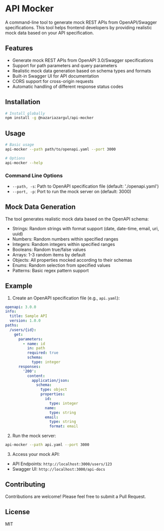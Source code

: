 # API Mocker

A command-line tool to generate mock REST APIs from OpenAPI/Swagger specifications. This tool helps frontend developers by providing realistic mock data based on your API specification.

## Features

- Generate mock REST APIs from OpenAPI 3.0/Swagger specifications
- Support for path parameters and query parameters
- Realistic mock data generation based on schema types and formats
- Built-in Swagger UI for API documentation
- CORS support for cross-origin requests
- Automatic handling of different response status codes

## Installation

```bash
# Install globally
npm install -g @nazariazargul/api-mocker
```

## Usage

```bash
# Basic usage
api-mocker --path path/to/openapi.yaml --port 3000

# Options
api-mocker --help
```

### Command Line Options

- `--path, -s`: Path to OpenAPI specification file (default: './openapi.yaml')
- `--port, -p`: Port to run the mock server on (default: 3000)

## Mock Data Generation

The tool generates realistic mock data based on the OpenAPI schema:

- Strings: Random strings with format support (date, date-time, email, uri, uuid)
- Numbers: Random numbers within specified ranges
- Integers: Random integers within specified ranges
- Booleans: Random true/false values
- Arrays: 1-3 random items by default
- Objects: All properties mocked according to their schemas
- Enums: Random selection from specified values
- Patterns: Basic regex pattern support

## Example

1. Create an OpenAPI specification file (e.g., `api.yaml`):

```yaml
openapi: 3.0.0
info:
  title: Sample API
  version: 1.0.0
paths:
  /users/{id}:
    get:
      parameters:
        - name: id
          in: path
          required: true
          schema:
            type: integer
      responses:
        '200':
          content:
            application/json:
              schema:
                type: object
                properties:
                  id:
                    type: integer
                  name:
                    type: string
                  email:
                    type: string
                    format: email
```

2. Run the mock server:

```bash
api-mocker --path api.yaml --port 3000
```

3. Access your mock API:
- API Endpoints: `http://localhost:3000/users/123`
- Swagger UI: `http://localhost:3000/api-docs`

## Contributing

Contributions are welcome! Please feel free to submit a Pull Request.

## License

MIT 